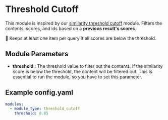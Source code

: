 # Threshold Cutoff

This module is inspired by
our [similarity threshold cutoff](https://marker-inc-korea.github.io/AutoRAG/nodes/passage_filter/similarity_threshold_cutoff.html)
module.
Filters the contents, scores, and ids based on a **previous result's scores**.

📣 Keeps at least one item per query if all scores are below the threshold.

## **Module Parameters**

- **threshold** : The threshold value to filter out the contents.
  If the similarity score is below the threshold, the content will be filtered out.
  This is essential to run the module, so you have to set this parameter.

## **Example config.yaml**

```yaml
modules:
  - module_type: threshold_cutoff
    threshold: 0.85
```
